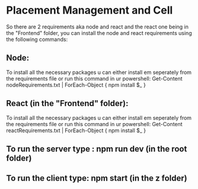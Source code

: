 # Placement Management and Cell

So there are 2 requirements aka node and react and the react one being in the "Frontend" folder, you can install the node and react requirements using the following commands:

## Node:
To install all the necessary packages u can either install em seperately from the requirements file or run this command in ur powershell: Get-Content nodeRequirements.txt | ForEach-Object { npm install $_ } 

## React (in the "Frontend" folder):
To install all the necessary packages u can either install em seperately from the requirements file or run this command in ur powershell: Get-Content reactRequirements.txt | ForEach-Object { npm install $_ } 

## To run the server type : npm run dev (in the root folder)

## To run the client type: npm start (in the z folder)
